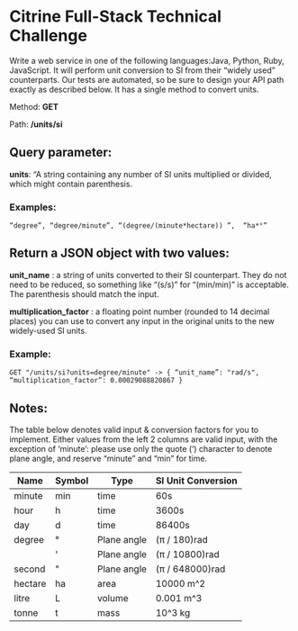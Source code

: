 # Citrine Full-Stack Technical Challenge #

Write a web service in one of the following languages:Java, Python, Ruby, JavaScript. It will perform unit conversion to SI from their “widely used” counterparts. Our tests are automated, so be sure to design your API path exactly as described below. It has a single method to convert units.

Method:  **GET**

Path:  **/units/si**

## Query parameter: ##
**units**: “A string containing any number of SI units multiplied or divided, which might contain parenthesis.

### Examples: ### 
```
“degree”, “degree/minute”, “(degree/(minute*hectare)) ”,  “ha*°”
```

## Return a JSON object with two values: ##
 **unit_name** : a string of units converted to their SI counterpart. They do not need to be reduced, so something like “(s/s)” for “(min/min)” is acceptable. The parenthesis should match the input.

 **multiplication_factor** : a floating point number (rounded to 14 decimal places) you can use to convert any input in the original units to the new widely-used SI units. 

### Example: ###
```
GET "/units/si?units=degree/minute" -> { “unit_name”: "rad/s", “multiplication_factor”: 0.00029088820867 }
```

## Notes: ##
The table below denotes valid input & conversion factors for you to implement. Either values from the left 2 columns are valid input, with the exception of ‘minute’: please use only the quote (‘) character to denote plane angle, and reserve “minute” and “min” for time.


| Name          | Symbol | Type        | SI Unit Conversion |
| ------------- |--------| ------------| -------------------|
| minute        | min    | time        | 60s                |
| hour          | h      | time        | 3600s              |
| day           | d      | time        | 86400s             |
| degree        | °      | Plane angle | (π / 180)rad      |
|               | '      | Plane angle | (π / 10800)rad    |
| second        | "      | Plane angle | (π / 648000)rad   |
| hectare       | ha     | area        | 10000 m^2          |
| litre         | L      | volume      | 0.001 m^3          |
| tonne         | t      | mass        | 10^3 kg            |
